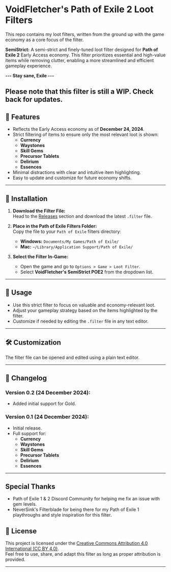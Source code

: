 # VoidFletcher's Path of Exile 2 Loot Filters
This repo contains my loot filters, written from the ground up with the game economy as a core focus of the filter.

**SemiStrict:** A semi-strict and finely-tuned loot filter designed for **Path of Exile 2** Early Access economy. This filter prioritizes essential and high-value items while removing clutter, enabling a more streamlined and efficient gameplay experience.

**--- Stay sane, Exile ---**

## Please note that this filter is still a WIP. Check back for updates.

## 🎯 Features  
- Reflects the Early Access economy as of **December 24, 2024**.  
- Strict filtering of items to ensure only the most relevant loot is shown:  
  - **Currency**  
  - **Waystones**  
  - **Skill Gems**  
  - **Precursor Tablets**  
  - **Delirium**  
  - **Essences**  
- Minimal distractions with clear and intuitive item highlighting.  
- Easy to update and customize for future economy shifts.  

---

## 🚀 Installation  

1. **Download the Filter File:**  
   Head to the [Releases](https://github.com/VoidFletcher/PathOfExile2-Loot-Filter/releases) section and download the latest `.filter` file.

2. **Place in the Path of Exile Filters Folder:**  
   Copy the file to your `Path of Exile` filters directory:  
   - **Windows:** `Documents/My Games/Path of Exile/`
   - **Mac:** `~/Library/Application Support/Path of Exile/`

3. **Select the Filter In-Game:**  
   - Open the game and go to `Options > Game > Loot Filter`.
   - Select **VoidFletcher's SemiStrict POE2** from the dropdown list.

---

## 📜 Usage  

- Use this strict filter to focus on valuable and economy-relevant loot.  
- Adjust your gameplay strategy based on the items highlighted by the filter.  
- Customize if needed by editing the `.filter` file in any text editor.

---

## 🛠 Customization  

The filter file can be opened and edited using a plain text editor.

---

## 🔄 Changelog  

### Version 0.2 (24 December 2024):
- Added initial support for Gold.

### Version 0.1 (24 December 2024):  
- Initial release.  
- Full support for:  
  - **Currency**  
  - **Waystones**  
  - **Skill Gems**  
  - **Precursor Tablets**  
  - **Delirium**  
  - **Essences**

---

## Special Thanks
- Path of Exile 1 & 2 Discord Community for helping me fix an issue with gem levels.
- NeverSink's Filterblade for being there for my Path of Exile 1 playthroughs and style inspiration for this filter.

## 📜 License  

This project is licensed under the [Creative Commons Attribution 4.0 International (CC BY 4.0)](https://creativecommons.org/licenses/by/4.0/).  
Feel free to use, share, and adapt this filter as long as proper attribution is provided.

---
